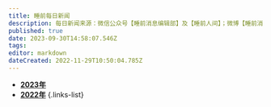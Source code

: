 ```yaml
---
title: 睡前每日新闻
description: 每日新闻来源：微信公众号【睡前消息编辑部】及【睡前人间】；微博【睡前消息编辑部】及【睡前视频基地】
published: true
date: 2023-09-30T14:58:07.546Z
tags: 
editor: markdown
dateCreated: 2022-11-29T10:50:04.785Z
---
```


- [**2023年**](./daily/2023.md)
- [**2022年**](./daily/2022.md)
{.links-list}
